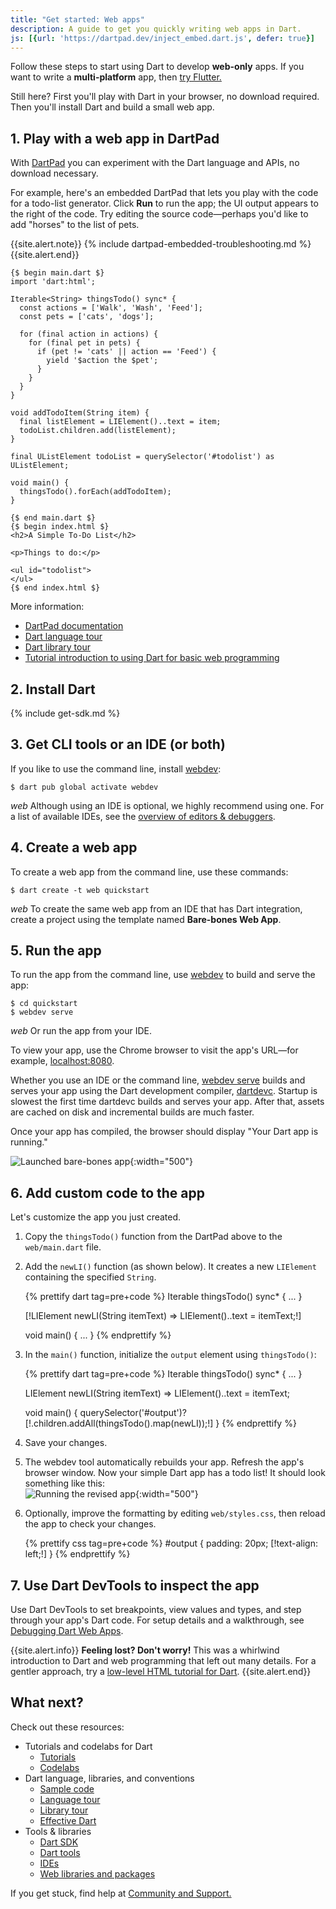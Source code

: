 ```yaml
---
title: "Get started: Web apps"
description: A guide to get you quickly writing web apps in Dart.
js: [{url: 'https://dartpad.dev/inject_embed.dart.js', defer: true}]
---
```


Follow these steps to start using Dart to develop **web-only** apps.
If you want to write a **multi-platform** app, then
[try Flutter.]({{site.flutter}}/web)

Still here?
First you'll play with Dart in your browser, no download required.
Then you'll install Dart and build a small web app.


## 1. Play with a web app in DartPad

With [DartPad][DartPad documentation]
you can experiment with the Dart language and APIs,
no download necessary.

For example, here's an embedded DartPad that lets you play with
the code for a todo-list generator.
Click **Run** to run the app;
the UI output appears to the right of the code.
Try editing the source code—perhaps you'd like to add "horses"
to the list of pets. 

{{site.alert.note}}
  {% include dartpad-embedded-troubleshooting.md %}
{{site.alert.end}}

```dart:run-dartpad:mode-html:ga_id-play_with_a_web_app
{$ begin main.dart $}
import 'dart:html';

Iterable<String> thingsTodo() sync* {
  const actions = ['Walk', 'Wash', 'Feed'];
  const pets = ['cats', 'dogs'];

  for (final action in actions) {
    for (final pet in pets) {
      if (pet != 'cats' || action == 'Feed') {
        yield '$action the $pet';
      }
    }
  }
}

void addTodoItem(String item) {
  final listElement = LIElement()..text = item;
  todoList.children.add(listElement);
}

final UListElement todoList = querySelector('#todolist') as UListElement;

void main() {
  thingsTodo().forEach(addTodoItem);
}

{$ end main.dart $}
{$ begin index.html $}
<h2>A Simple To-Do List</h2>

<p>Things to do:</p>

<ul id="todolist">
</ul>
{$ end index.html $}
```

More information:

* [DartPad documentation][]
* [Dart language tour][]
* [Dart library tour][]
* [Tutorial introduction to using Dart for basic web programming][]

## 2. Install Dart

{% include get-sdk.md %}

## 3. Get CLI tools or an IDE (or both)

<i class="fas fa-terminal dark"></i>
If you like to use the command line, install [webdev][]:

```terminal
$ dart pub global activate webdev
```

<i class="material-icons">web</i>
Although using an IDE is optional, we highly recommend using one.
For a list of available IDEs, see the
[overview of editors & debuggers][].


## 4. Create a web app

<i class="fas fa-terminal dark"></i>
To create a web app from the command line, use these commands:

```terminal
$ dart create -t web quickstart
```

<i class="material-icons">web</i>
To create the same web app from an IDE that has Dart integration,
create a project using the template named **Bare-bones Web App**.


## 5. Run the app

<i class="fas fa-terminal dark"></i>
To run the app from the command line, use [webdev][] to build and serve the app:

```terminal
$ cd quickstart
$ webdev serve
```

<i class="material-icons">web</i>
Or run the app from your IDE.

To view your app, use the Chrome browser
to visit the app's URL—for example, 
[localhost:8080](localhost:8080).

Whether you use an IDE or the command line,
[webdev serve][] builds and serves your app
using the Dart development compiler, [dartdevc][].
Startup is slowest the first time dartdevc builds and serves your app.
After that, assets are cached on disk and incremental builds are much faster.

Once your app has compiled, the browser should display
"Your Dart app is running."

![Launched bare-bones app](/assets/img/bare-bones-web-app.png){:width="500"}


## 6. Add custom code to the app

Let's customize the app you just created.

 1. Copy the `thingsTodo()` function from the DartPad above
    to the `web/main.dart` file.

 2. Add the `newLI()` function (as shown below).
    It creates a new `LIElement` containing the specified `String`.

    {% prettify dart tag=pre+code %}
    Iterable<String> thingsTodo() sync* { ... }

    [!LIElement newLI(String itemText) => LIElement()..text = itemText;!]

    void main() { ... }
    {% endprettify %}

 3. In the `main()` function, initialize the `output` element using
    `thingsTodo()`:

    {% prettify dart tag=pre+code %}
    Iterable<String> thingsTodo() sync* { ... }

    LIElement newLI(String itemText) => LIElement()..text = itemText;

    void main() {
      querySelector('#output')?[!.children.addAll(thingsTodo().map(newLI));!]
    }
    {% endprettify %}

 4. Save your changes.

 5. The webdev tool automatically rebuilds your app.
    Refresh the app's browser window.
    Now your simple Dart app has a todo list!
    It should look something like this:<br>
    ![Running the revised app](/assets/img/bare-bones-todo.png){:width="500"}

 6. Optionally, improve the formatting by editing `web/styles.css`,
    then reload the app to check your changes.

    {% prettify css tag=pre+code %}
    #output {
      padding: 20px;
      [!text-align: left;!]
    }
    {% endprettify %}


## 7. Use Dart DevTools to inspect the app

Use Dart DevTools to set breakpoints, view values and types,
and step through your app's Dart code.
For setup details and a walkthrough, see
[Debugging Dart Web Apps][].

{{site.alert.info}}
  **Feeling lost? Don't worry!** This was a whirlwind introduction to Dart and
  web programming that left out many details. For a gentler approach, try a
  [low-level HTML tutorial for Dart][].
{{site.alert.end}}


## What next?

Check out these resources:

* Tutorials and codelabs for Dart
  * [Tutorials](/tutorials)
  * [Codelabs](/codelabs)
* Dart language, libraries, and conventions
  * [Sample code](/samples)
  * [Language tour](/guides/language/language-tour)
  * [Library tour](/guides/libraries/library-tour)
  * [Effective Dart](/guides/language/effective-dart)
* Tools & libraries
  * [Dart SDK](/tools/sdk)
  * [Dart tools](/tools)
  * [IDEs](/tools#ides-and-editors)
  * [Web libraries and packages](/web/libraries)

If you get stuck, find help at [Community and Support.](/community)

[dartdevc]: /tools/dartdevc
[DartPad documentation]: /tools/dartpad
[Dart language tour]: /guides/language/language-tour
[Dart library tour]: /guides/libraries/library-tour
[Dart tools]: /tools
[Debugging Dart Web Apps]: /web/debugging
[low-level HTML tutorial for Dart]: /tutorials/web/low-level-html
[overview of editors & debuggers]: /tools#ides-and-editors
[Tutorial introduction to using Dart for basic web programming]: /tutorials/web/low-level-html/connect-dart-html
[webdev]: /tools/webdev
[webdev serve]: /tools/webdev#serve

